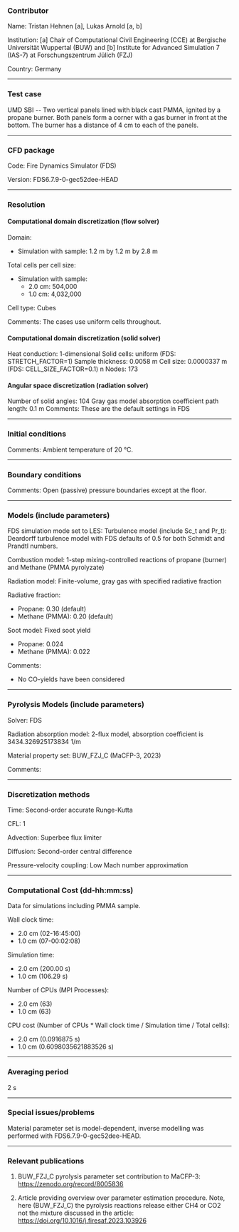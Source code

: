 ### Contributor

Name: Tristan Hehnen [a], Lukas Arnold [a, b]

Institution: [a] Chair of Computational Civil Engineering (CCE) at Bergische Universität Wuppertal (BUW) and [b] Institute for Advanced Simulation 7 (IAS-7) at Forschungszentrum Jülich (FZJ)

Country: Germany

------------------

### Test case

UMD SBI -- Two vertical panels lined with black cast PMMA, ignited by a propane burner. Both panels form a corner with a gas burner in front at the bottom. The burner has a distance of 4 cm to each of the panels.

------------------

### CFD package

Code: Fire Dynamics Simulator (FDS)

Version: FDS6.7.9-0-gec52dee-HEAD

------------------

### Resolution

#### Computational domain discretization (flow solver)

Domain:
- Simulation with sample: 1.2 m by 1.2 m by 2.8 m

Total cells per cell size:
- Simulation with sample:
    - 2.0 cm:   504,000
    - 1.0 cm: 4,032,000

Cell type: Cubes

Comments: The cases use uniform cells throughout.

#### Computational domain discretization (solid solver)

Heat conduction: 1-dimensional
Solid cells: uniform (FDS: STRETCH_FACTOR=1)
Sample thickness: 0.0058 m
Cell size: 0.0000337 m (FDS: CELL_SIZE_FACTOR=0.1)
n Nodes: 173


#### Angular space discretization (radiation solver)

Number of solid angles: 104
Gray gas model absorption coefficient path length: 0.1 m
Comments: These are the default settings in FDS

------------------

### Initial conditions

Comments: Ambient temperature of 20 °C.

------------------

### Boundary conditions

Comments: Open (passive) pressure boundaries except at the floor.

------------------

### Models (include parameters)

FDS simulation mode set to LES:
Turbulence model (include Sc_t and Pr_t): Deardorff turbulence model with FDS defaults of 0.5 for both Schmidt and Prandtl numbers.

Combustion model: 1-step mixing-controlled reactions of propane (burner) and Methane (PMMA pyrolyzate)

Radiation model: Finite-volume, gray gas with specified radiative fraction

Radiative fraction:
- Propane: 0.30 (default)
- Methane (PMMA): 0.20 (default)

Soot model:
Fixed soot yield
- Propane: 0.024
- Methane (PMMA): 0.022

Comments:
- No CO-yields have been considered

------------------

### Pyrolysis Models (include parameters)

Solver: FDS

Radiation absorption model: 2-flux model, absorption coefficient is 3434.326925173834 1/m

Material property set: BUW_FZJ_C (MaCFP-3, 2023)

Comments:

------------------

### Discretization methods

Time: Second-order accurate Runge-Kutta

CFL: 1

Advection: Superbee flux limiter

Diffusion: Second-order central difference

Pressure-velocity coupling: Low Mach number approximation

------------------

### Computational Cost (dd-hh:mm:ss)
Data for simulations including PMMA sample.

Wall clock time:
- 2.0 cm (02-16:45:00)
- 1.0 cm (07-00:02:08)

Simulation time:
- 2.0 cm (200.00 s)
- 1.0 cm (106.29 s)

Number of CPUs (MPI Processes):
- 2.0 cm (63)
- 1.0 cm (63)

CPU cost (Number of CPUs * Wall clock time / Simulation time / Total cells):
- 2.0 cm (0.0916875 s)
- 1.0 cm (0.6098035621883526 s)

------------------

### Averaging period

2 s

------------------

### Special issues/problems

Material parameter set is model-dependent, inverse modelling was performed with FDS6.7.9-0-gec52dee-HEAD.

------------------

### Relevant publications

1. BUW_FZJ_C pyrolysis parameter set contribution to MaCFP-3: https://zenodo.org/record/8005836

2. Article providing overview over parameter estimation procedure. Note, here (BUW_FZJ_C) the pyrolysis reactions release either CH4 or CO2 not the mixture discussed in the article: https://doi.org/10.1016/j.firesaf.2023.103926
